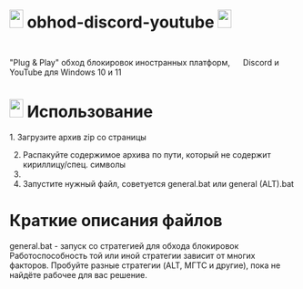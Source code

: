 # <img height="32" width="24" src="https://cdn.simpleicons.org/discord/Blurple" /> obhod-discord-youtube <img height="32" width="24" src="https://cdn.simpleicons.org/youtube/red" />
"Plug & Play" обход блокировок иностранных платформ, <img height="40" width="15" src="https://cdn.simpleicons.org/discord/Blurple" /> Discord и <img height="40" width="15" src="https://cdn.simpleicons.org/youtube/red" /> YouTube для Windows 10 и 11

<h1> <img height="32" width="24" src="https://cdn.simpleicons.org/adguard/lightgreen" /> Использование</h1> 
1. Загрузите архив zip со страницы

2. Распакуйте содержимое архива по пути, который не содержит кириллицу/спец. символы
3. 
4. Запустите нужный файл, советуется general.bat или general (ALT).bat

<h1>Краткие описания файлов</h1>
general.bat - запуск со стратегией для обхода блокировок
Работоспособность той или иной стратегии зависит от многих факторов. Пробуйте разные стратегии (ALT, МГТС и другие), пока не найдёте рабочее для вас решение.
